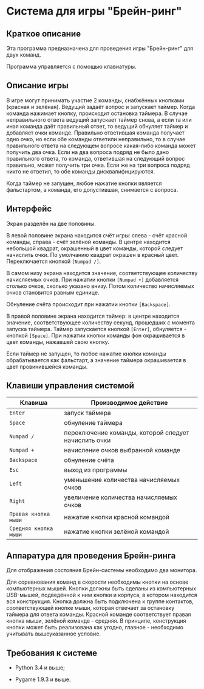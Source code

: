 Система для игры "Брейн-ринг"
=============================

Краткое описание
----------------

Эта программа предназначена для проведения игры "Брейн-ринг" для двух команд.

Программа управляется с помощью клавиатуры.

Описание игры
-------------

В игре могут принимать участие 2 команды, снабжённых кнопками (красная и зелёная). Ведущий задаёт вопрос и запускает таймер. Когда команда нажимает кнопку, происходит остановка таймера. В случае неправильного ответа ведущий запускает таймер снова, а если та или иная команда даёт правильный ответ, то ведущий обнуляет таймер и добавляет очки команде. Правильно ответившая команда получает одно очко, но если обе команды ответили неправильно, то в случае правильного ответа на следующем вопросе какая-либо команда может получить два очка. Если на два вопроса подряд не было дано правильного ответа, то команда, ответившая на следующий вопрос правильно, может получить три очка. Если же на три вопроса подряд никто не ответил, то обе команды дисквалифицируются.

Когда таймер не запущен, любое нажатие кнопки является фальстартом, а команда, его допустившая, снимается с вопроса.

Интерфейс
---------

Экран разделён на две половины. 

В левой половине экрана находится счёт игры: слева - счёт красной команды, справа - счёт зелёной команды. В центре находится небольшой квадрат, окрашенный в цвет команды, которой следует начислить очки. По умолчанию квадрат окрашен в красный цвет. Переключается кнопкой `[Numpad /]`.

В самом низу экрана находится значение, соответствующее количеству начисляемых очков. При нажатии кнопки `[Numpad +]` добавляется столько очков, сколько указано внизу. Потом количество начисляемых очков становится равным единице.

Обнуление счёта происходит при нажатии кнопки `[Backspace]`.

В правой половине экрана находится таймер: в центре находится значение, соответствующее количеству секунд, прошедших с момента запуска таймера. Таймер запускается кнопкой `[Enter]`, обнуляется - кнопкой `[Space]`. При нажатии кнопки команды фон окрашивается в цвет команды, нажавшей свою кнопку.

Если таймер не запущен, то любое нажатие кнопки команды обрабатывается как фальстарт, а значение таймера окрашивается в цвет провинившейся команды.

Клавиши управления системой
---------------------------

Клавиша              |Производимое действие
---------------------|-----------------------------------------------------
`Enter`              | запуск таймера
`Space`              | обнуление таймера
`Numpad /`           | переключение команды, которой следует начислить очки
`Numpad +`           | начисление очков выбранной команде
`Backspace`          | обнуление счёта
`Esc`                | выход из программы
`Left`               | уменьшение количества начисляемых очков
`Right`              | увеличение количества начисляемых очков
`Правая кнопка мыши` | нажатие кнопки красной командой
`Средняя кнопка мыши`| нажатие кнопки зелёной командой

Аппаратура для проведения Брейн-ринга
-------------------------------------

Для отображения состояния Брейн-системы необходимо два монитора.

Для соревнования команд в скорости необходимы кнопки на основе компьютерных мышей. Кнопки должны быть сделаны из компьютерных USB-мышей, подведённой к ним кнопки и корпуса, в котором находится вся конструкция. Кнопка должна быть подключена к группе контактов, соответствующей кнопке мыши, которая отвечает за остановку таймера для ответа команды. Красной команде соответствует правая кнопка мыши, зелёной команде - средняя. В принципе, конструкция кнопки может быть реализована как угодно, главное - необходимо учитывать вышеуказанное условие.

Требования к системе
--------------------

- Python 3.4 и выше;

- Pygame 1.9.3 и выше.

